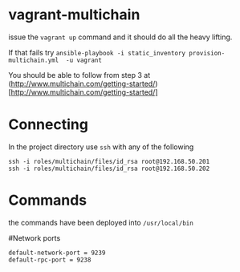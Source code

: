 # vagrant-multichain

issue the `vagrant up` command and it should do all the heavy lifting.

If that fails try
`ansible-playbook -i static_inventory provision-multichain.yml  -u vagrant`

You should be able to follow from step 3 at (http://www.multichain.com/getting-started/)[http://www.multichain.com/getting-started/]

# Connecting 
In the project directory use `ssh` with any of the following 
```
ssh -i roles/multichain/files/id_rsa root@192.168.50.201
ssh -i roles/multichain/files/id_rsa root@192.168.50.202
```

# Commands
the commands have been deployed into `/usr/local/bin`

#Network ports
```
default-network-port = 9239
default-rpc-port = 9238
```
